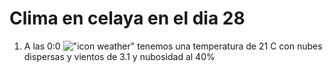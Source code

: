# Clima en celaya en el dia 28

1. A las 0:0 !["icon weather"](http://openweathermap.org/img/w/03n.png) tenemos una temperatura de 21 C con nubes dispersas y  vientos de 3.1 y nubosidad al 40%
